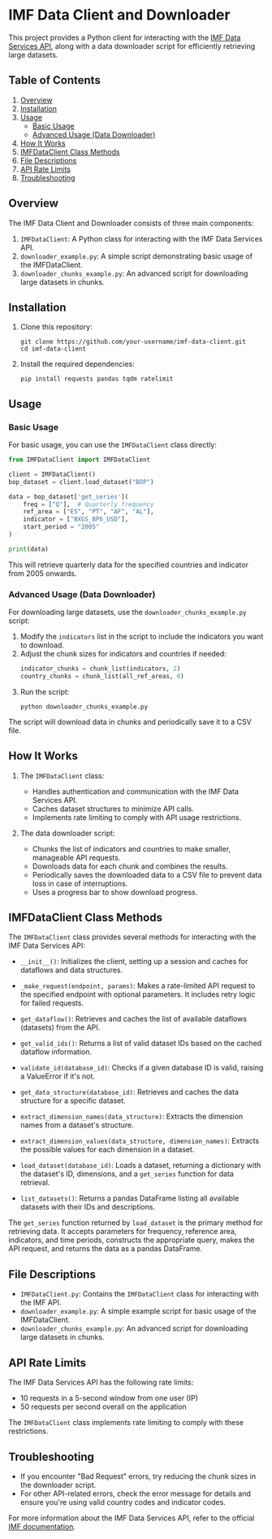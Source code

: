 # IMF Data Client and Downloader

This project provides a Python client for interacting with the [IMF Data Services API](https://datahelp.imf.org/knowledgebase/articles/667681-json-restful-web-service), along with a data downloader script for efficiently retrieving large datasets.

## Table of Contents

1. [Overview](#overview)
2. [Installation](#installation)
3. [Usage](#usage)
   - [Basic Usage](#basic-usage)
   - [Advanced Usage (Data Downloader)](#advanced-usage-data-downloader)
4. [How It Works](#how-it-works)
5. [IMFDataClient Class Methods](#imfdataclient-class-methods)
6. [File Descriptions](#file-descriptions)
7. [API Rate Limits](#api-rate-limits)
8. [Troubleshooting](#troubleshooting)

## Overview

The IMF Data Client and Downloader consists of three main components:

1. `IMFDataClient`: A Python class for interacting with the IMF Data Services API.
2. `downloader_example.py`: A simple script demonstrating basic usage of the IMFDataClient.
3. `downloader_chunks_example.py`: An advanced script for downloading large datasets in chunks.

## Installation

1. Clone this repository:
   ```
   git clone https://github.com/your-username/imf-data-client.git
   cd imf-data-client
   ```

2. Install the required dependencies:
   ```
   pip install requests pandas tqdm ratelimit
   ```

## Usage

### Basic Usage

For basic usage, you can use the `IMFDataClient` class directly:

```python
from IMFDataClient import IMFDataClient

client = IMFDataClient()
bop_dataset = client.load_dataset("BOP")

data = bop_dataset['get_series'](
    freq = ["Q"],  # Quarterly frequency
    ref_area = ["ES", "PT", "AF", "AL"], 
    indicator = ["BXGS_BP6_USD"],
    start_period = "2005"
)

print(data)
```

This will retrieve quarterly data for the specified countries and indicator from 2005 onwards.

### Advanced Usage (Data Downloader)

For downloading large datasets, use the `downloader_chunks_example.py` script:

1. Modify the `indicators` list in the script to include the indicators you want to download.
2. Adjust the chunk sizes for indicators and countries if needed:
   ```python
   indicator_chunks = chunk_list(indicators, 2)
   country_chunks = chunk_list(all_ref_areas, 6)
   ```
3. Run the script:
   ```
   python downloader_chunks_example.py
   ```

The script will download data in chunks and periodically save it to a CSV file.

## How It Works

1. The `IMFDataClient` class:
   - Handles authentication and communication with the IMF Data Services API.
   - Caches dataset structures to minimize API calls.
   - Implements rate limiting to comply with API usage restrictions.

2. The data downloader script:
   - Chunks the list of indicators and countries to make smaller, manageable API requests.
   - Downloads data for each chunk and combines the results.
   - Periodically saves the downloaded data to a CSV file to prevent data loss in case of interruptions.
   - Uses a progress bar to show download progress.

## IMFDataClient Class Methods

The `IMFDataClient` class provides several methods for interacting with the IMF Data Services API:

- `__init__()`: Initializes the client, setting up a session and caches for dataflows and data structures.

- `_make_request(endpoint, params)`: Makes a rate-limited API request to the specified endpoint with optional parameters. It includes retry logic for failed requests.

- `get_dataflow()`: Retrieves and caches the list of available dataflows (datasets) from the API.

- `get_valid_ids()`: Returns a list of valid dataset IDs based on the cached dataflow information.

- `validate_id(database_id)`: Checks if a given database ID is valid, raising a ValueError if it's not.

- `get_data_structure(database_id)`: Retrieves and caches the data structure for a specific dataset.

- `extract_dimension_names(data_structure)`: Extracts the dimension names from a dataset's structure.

- `extract_dimension_values(data_structure, dimension_names)`: Extracts the possible values for each dimension in a dataset.

- `load_dataset(database_id)`: Loads a dataset, returning a dictionary with the dataset's ID, dimensions, and a `get_series` function for data retrieval.

- `list_datasets()`: Returns a pandas DataFrame listing all available datasets with their IDs and descriptions.

The `get_series` function returned by `load_dataset` is the primary method for retrieving data. It accepts parameters for frequency, reference area, indicators, and time periods, constructs the appropriate query, makes the API request, and returns the data as a pandas DataFrame.

## File Descriptions

- `IMFDataClient.py`: Contains the `IMFDataClient` class for interacting with the IMF API.
- `downloader_example.py`: A simple example script for basic usage of the IMFDataClient.
- `downloader_chunks_example.py`: An advanced script for downloading large datasets in chunks.

## API Rate Limits

The IMF Data Services API has the following rate limits:

- 10 requests in a 5-second window from one user (IP)
- 50 requests per second overall on the application

The `IMFDataClient` class implements rate limiting to comply with these restrictions.

## Troubleshooting

- If you encounter "Bad Request" errors, try reducing the chunk sizes in the downloader script.
- For other API-related errors, check the error message for details and ensure you're using valid country codes and indicator codes.

For more information about the IMF Data Services API, refer to the official [IMF documentation](https://datahelp.imf.org/knowledgebase/articles/667681-json-restful-web-service).
